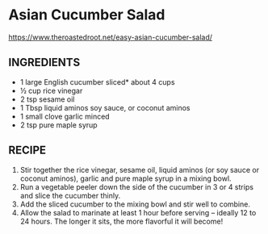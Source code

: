 # Asian Cucumber Salad

https://www.theroastedroot.net/easy-asian-cucumber-salad/

## INGREDIENTS
- 1 large English cucumber sliced* about 4 cups
- ½ cup rice vinegar
- 2 tsp sesame oil
- 1 Tbsp liquid aminos soy sauce, or coconut aminos
- 1 small clove garlic minced
- 2 tsp pure maple syrup

## RECIPE
1. Stir together the rice vinegar, sesame oil, liquid aminos (or soy sauce or coconut aminos), garlic and pure maple syrup in a mixing bowl.
2. Run a vegetable peeler down the side of the cucumber in 3 or 4 strips and slice the cucumber thinly.
3. Add the sliced cucumber to the mixing bowl and stir well to combine.
4. Allow the salad to marinate at least 1 hour before serving – ideally 12 to 24 hours. The longer it sits, the more flavorful it will become!